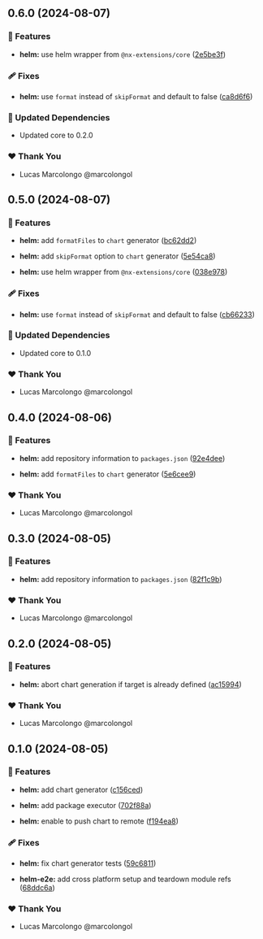 ## 0.6.0 (2024-08-07)


### 🚀 Features

- **helm:** use helm wrapper from `@nx-extensions/core` ([2e5be3f](https://github.com/marcolongol/nx-extensions/commit/2e5be3f))


### 🩹 Fixes

- **helm:** use `format` instead of `skipFormat` and default to false ([ca8d6f6](https://github.com/marcolongol/nx-extensions/commit/ca8d6f6))


### 🧱 Updated Dependencies

- Updated core to 0.2.0


### ❤️  Thank You

- Lucas Marcolongo @marcolongol

## 0.5.0 (2024-08-07)


### 🚀 Features

- **helm:** add `formatFiles` to `chart` generator ([bc62dd2](https://github.com/marcolongol/nx-extensions/commit/bc62dd2))

- **helm:** add `skipFormat` option to `chart` generator ([5e54ca8](https://github.com/marcolongol/nx-extensions/commit/5e54ca8))

- **helm:** use helm wrapper from `@nx-extensions/core` ([038e978](https://github.com/marcolongol/nx-extensions/commit/038e978))


### 🩹 Fixes

- **helm:** use `format` instead of `skipFormat` and default to false ([cb66233](https://github.com/marcolongol/nx-extensions/commit/cb66233))


### 🧱 Updated Dependencies

- Updated core to 0.1.0


### ❤️  Thank You

- Lucas Marcolongo @marcolongol

## 0.4.0 (2024-08-06)


### 🚀 Features

- **helm:** add repository information to `packages.json` ([92e4dee](https://github.com/marcolongol/nx-extensions/commit/92e4dee))

- **helm:** add `formatFiles` to `chart` generator ([5e6cee9](https://github.com/marcolongol/nx-extensions/commit/5e6cee9))


### ❤️  Thank You

- Lucas Marcolongo @marcolongol

## 0.3.0 (2024-08-05)


### 🚀 Features

- **helm:** add repository information to `packages.json` ([82f1c9b](https://github.com/marcolongol/nx-extensions/commit/82f1c9b))


### ❤️  Thank You

- Lucas Marcolongo @marcolongol

## 0.2.0 (2024-08-05)


### 🚀 Features

- **helm:** abort chart generation if target is already defined ([ac15994](https://github.com/marcolongol/nx-extensions/commit/ac15994))


### ❤️  Thank You

- Lucas Marcolongo @marcolongol

## 0.1.0 (2024-08-05)


### 🚀 Features

- **helm:** add chart generator ([c156ced](https://github.com/marcolongol/nx-extensions/commit/c156ced))

- **helm:** add package executor ([702f88a](https://github.com/marcolongol/nx-extensions/commit/702f88a))

- **helm:** enable to push chart to remote ([f194ea8](https://github.com/marcolongol/nx-extensions/commit/f194ea8))


### 🩹 Fixes

- **helm:** fix chart generator tests ([59c6811](https://github.com/marcolongol/nx-extensions/commit/59c6811))

- **helm-e2e:** add cross platform setup and teardown module refs ([68ddc6a](https://github.com/marcolongol/nx-extensions/commit/68ddc6a))


### ❤️  Thank You

- Lucas Marcolongo @marcolongol